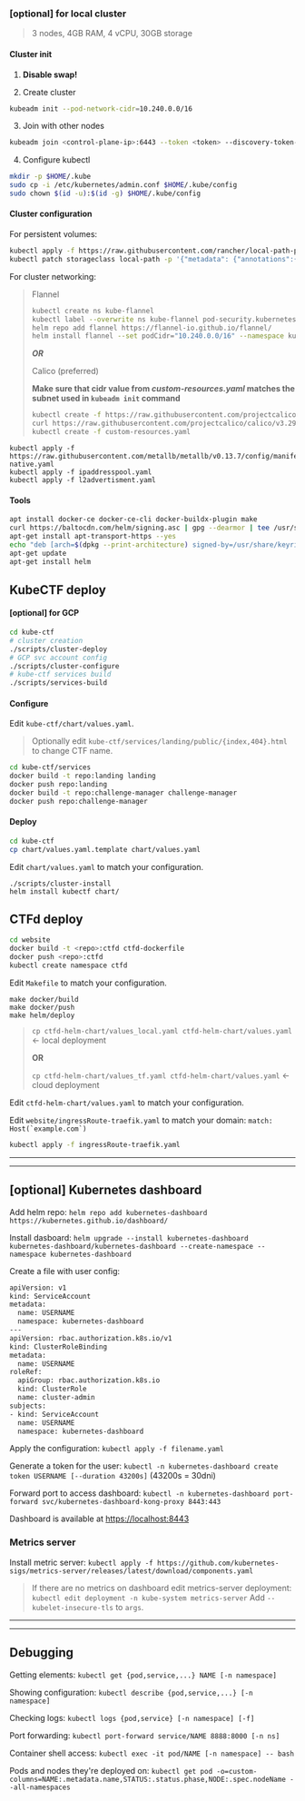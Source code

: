 ### [optional] for local cluster

> 3 nodes, 4GB RAM, 4 vCPU, 30GB storage

#### Cluster init
1. **Disable swap!**

2. Create cluster
```bash
kubeadm init --pod-network-cidr=10.240.0.0/16
```

3. Join with other nodes
```bash
kubeadm join <control-plane-ip>:6443 --token <token> --discovery-token-ca-cert-hash sha256:<hash>
```

4. Configure kubectl
```bash
mkdir -p $HOME/.kube
sudo cp -i /etc/kubernetes/admin.conf $HOME/.kube/config
sudo chown $(id -u):$(id -g) $HOME/.kube/config
```

#### Cluster configuration
For persistent volumes:
```bash
kubectl apply -f https://raw.githubusercontent.com/rancher/local-path-provisioner/master/deploy/local-path-storage.yaml
kubectl patch storageclass local-path -p '{"metadata": {"annotations":{"storageclass.kubernetes.io/is-default-class":"true"}}}'
```

For cluster networking:
> Flannel
> ```bash
> kubectl create ns kube-flannel
> kubectl label --overwrite ns kube-flannel pod-security.kubernetes.io/enforce=privileged
> helm repo add flannel https://flannel-io.github.io/flannel/
> helm install flannel --set podCidr="10.240.0.0/16" --namespace kube-flannel flannel/flannel
> ```
> ***OR***
>
> Calico (preferred)
>
> **Make sure that cidr value from *custom-resources.yaml* matches the subnet used in `kubeadm init` command**
> ```bash
> kubectl create -f https://raw.githubusercontent.com/projectcalico/calico/v3.29.1/manifests/tigera-operator.yaml
> curl https://raw.githubusercontent.com/projectcalico/calico/v3.29.1/manifests/custom-resources.yaml -O
> kubectl create -f custom-resources.yaml
> ```

```
kubectl apply -f https://raw.githubusercontent.com/metallb/metallb/v0.13.7/config/manifests/metallb-native.yaml
kubectl apply -f ipaddresspool.yaml
kubectl apply -f l2advertisment.yaml
```

#### Tools

```bash
apt install docker-ce docker-ce-cli docker-buildx-plugin make
curl https://baltocdn.com/helm/signing.asc | gpg --dearmor | tee /usr/share/keyrings/helm.gpg > /dev/null
apt-get install apt-transport-https --yes
echo "deb [arch=$(dpkg --print-architecture) signed-by=/usr/share/keyrings/helm.gpg] https://baltocdn.com/helm/stable/debian/ all main" | tee /etc/apt/sources.list.d/helm-stable-debian.list
apt-get update
apt-get install helm
```

## KubeCTF deploy

#### [optional] for GCP
```bash
cd kube-ctf
# cluster creation
./scripts/cluster-deploy
# GCP svc account config
./scripts/cluster-configure
# kube-ctf services build
./scripts/services-build
```

#### Configure
Edit `kube-ctf/chart/values.yaml`.
> Optionally edit `kube-ctf/services/landing/public/{index,404}.html` to change CTF name.

```bash
cd kube-ctf/services
docker build -t repo:landing landing
docker push repo:landing
docker build -t repo:challenge-manager challenge-manager
docker push repo:challenge-manager
```

#### Deploy

```bash
cd kube-ctf
cp chart/values.yaml.template chart/values.yaml
```

Edit `chart/values.yaml` to match your configuration.
```
./scripts/cluster-install
helm install kubectf chart/
```

## CTFd deploy

```bash
cd website
docker build -t <repo>:ctfd ctfd-dockerfile
docker push <repo>:ctfd
kubectl create namespace ctfd
```
Edit `Makefile` to match your configuration.
```
make docker/build
make docker/push
make helm/deploy
```

> `cp ctfd-helm-chart/values_local.yaml ctfd-helm-chart/values.yaml` <- local deployment
>
> **OR**
>
> `cp ctfd-helm-chart/values_tf.yaml ctfd-helm-chart/values.yaml` <- cloud deployment

Edit `ctfd-helm-chart/values.yaml` to match your configuration.

Edit `website/ingressRoute-traefik.yaml` to match your domain: ``match: Host(`example.com`)``
```bash
kubectl apply -f ingressRoute-traefik.yaml
```

---
---
## [optional] Kubernetes dashboard
Add helm repo:
`helm repo add kubernetes-dashboard https://kubernetes.github.io/dashboard/`

Install dasboard:
`helm upgrade --install kubernetes-dashboard kubernetes-dashboard/kubernetes-dashboard --create-namespace --namespace kubernetes-dashboard`

Create a file with user config:
```bash
apiVersion: v1
kind: ServiceAccount
metadata:
  name: USERNAME
  namespace: kubernetes-dashboard
---
apiVersion: rbac.authorization.k8s.io/v1
kind: ClusterRoleBinding
metadata:
  name: USERNAME
roleRef:
  apiGroup: rbac.authorization.k8s.io
  kind: ClusterRole
  name: cluster-admin
subjects:
- kind: ServiceAccount
  name: USERNAME
  namespace: kubernetes-dashboard
```

Apply the configuration:
`kubectl apply -f filename.yaml`

Generate a token for the user:
`kubectl -n kubernetes-dashboard create token USERNAME [--duration 43200s]` (43200s = 30dni)

Forward port to access dashboard:
`kubectl -n kubernetes-dashboard port-forward svc/kubernetes-dashboard-kong-proxy 8443:443`

Dashboard is available at [https://localhost:8443](https://localhost:8443)

### Metrics server

Install metric server:
`kubectl apply -f https://github.com/kubernetes-sigs/metrics-server/releases/latest/download/components.yaml`

> If there are no metrics on dashboard edit metrics-server deployment:
> `kubectl edit deployment -n kube-system metrics-server`
> Add `--kubelet-insecure-tls` to `args`.

---
---
## Debugging
Getting elements:
`kubectl get {pod,service,...} NAME [-n namespace]`

Showing configuration:
`kubectl describe {pod,service,...} [-n namespace]`

Checking logs:
`kubectl logs {pod,service} [-n namespace] [-f]`

Port forwarding:
`kubectl port-forward service/NAME 8888:8000 [-n ns]`

Container shell access:
`kubectl exec -it pod/NAME [-n namespace] -- bash`

Pods and nodes they're deployed on:
`kubectl get pod -o=custom-columns=NAME:.metadata.name,STATUS:.status.phase,NODE:.spec.nodeName --all-namespaces`

